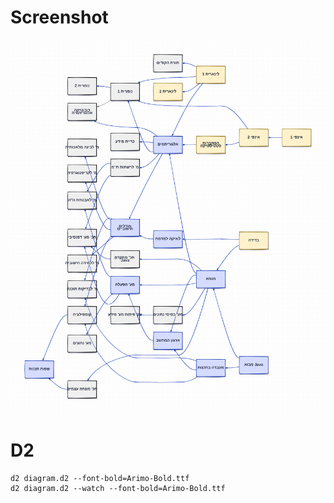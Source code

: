 
# Screenshot

![img](img.png)


# D2

```
d2 diagram.d2 --font-bold=Arimo-Bold.ttf
d2 diagram.d2 --watch --font-bold=Arimo-Bold.ttf
```
